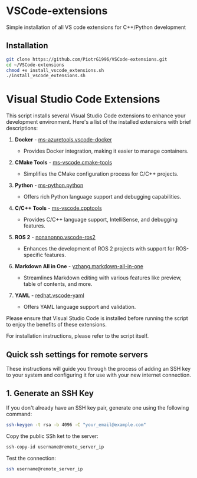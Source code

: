 # VSCode-extensions
Simple installation of all VS code extensions for C++/Python development

## Installation

```bash
git clone https://github.com/PiotrG1996/VSCode-extensions.git
cd ~/VSCode-extensions
chmod +x install_vscode_extensions.sh
./install_vscode_extensions.sh
```



# Visual Studio Code Extensions

This script installs several Visual Studio Code extensions to enhance your development environment. Here's a list of the installed extensions with brief descriptions:

1. **Docker** - [ms-azuretools.vscode-docker](https://marketplace.visualstudio.com/items?itemName=ms-azuretools.vscode-docker)
   - Provides Docker integration, making it easier to manage containers.

2. **CMake Tools** - [ms-vscode.cmake-tools](https://marketplace.visualstudio.com/items?itemName=ms-vscode.cmake-tools)
   - Simplifies the CMake configuration process for C/C++ projects.

3. **Python** - [ms-python.python](https://marketplace.visualstudio.com/items?itemName=ms-python.python)
   - Offers rich Python language support and debugging capabilities.

4. **C/C++ Tools** - [ms-vscode.cpptools](https://marketplace.visualstudio.com/items?itemName=ms-vscode.cpptools)
   - Provides C/C++ language support, IntelliSense, and debugging features.

5. **ROS 2** - [nonanonno.vscode-ros2](https://marketplace.visualstudio.com/items?itemName=nonanonno.vscode-ros2)
   - Enhances the development of ROS 2 projects with support for ROS-specific features.

6. **Markdown All in One** - [yzhang.markdown-all-in-one](https://marketplace.visualstudio.com/items?itemName=yzhang.markdown-all-in-one)
   - Streamlines Markdown editing with various features like preview, table of contents, and more.

7. **YAML** - [redhat.vscode-yaml](https://marketplace.visualstudio.com/items?itemName=redhat.vscode-yaml)
   - Offers YAML language support and validation.

Please ensure that Visual Studio Code is installed before running the script to enjoy the benefits of these extensions.

For installation instructions, please refer to the script itself.

## Quick ssh settings for remote servers

These instructions will guide you through the process of adding an SSH key to your system and configuring it for use with your new internet connection.

## 1. Generate an SSH Key

If you don't already have an SSH key pair, generate one using the following command:

```bash
ssh-keygen -t rsa -b 4096 -C "your_email@example.com"
```

Copy the public SSh ket to the server:

```bash
ssh-copy-id username@remote_server_ip
```

Test the connection:

```bash
ssh username@remote_server_ip
```
